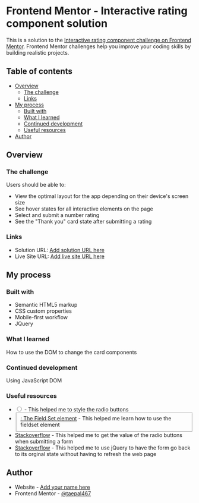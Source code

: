 # Frontend Mentor - Interactive rating component solution

This is a solution to the [Interactive rating component challenge on Frontend Mentor](https://www.frontendmentor.io/challenges/interactive-rating-component-koxpeBUmI). Frontend Mentor challenges help you improve your coding skills by building realistic projects. 

## Table of contents

- [Overview](#overview)
  - [The challenge](#the-challenge)
  - [Links](#links)
- [My process](#my-process)
  - [Built with](#built-with)
  - [What I learned](#what-i-learned)
  - [Continued development](#continued-development)
  - [Useful resources](#useful-resources)
- [Author](#author)


## Overview

### The challenge

Users should be able to:

- View the optimal layout for the app depending on their device's screen size
- See hover states for all interactive elements on the page
- Select and submit a number rating
- See the "Thank you" card state after submitting a rating


### Links

- Solution URL: [Add solution URL here](https://your-solution-url.com)
- Live Site URL: [Add live site URL here](https://your-live-site-url.com)

## My process

### Built with

- Semantic HTML5 markup
- CSS custom properties
- Mobile-first workflow
- JQuery


### What I learned

How to use the DOM to change the card components

### Continued development

Using JavaScript DOM 

### Useful resources

- [<input type="radio">](https://developer.mozilla.org/en-US/docs/Web/HTML/Element/input/radio) - This helped me to style the radio buttons
- [<fieldset>: The Field Set element](https://developer.mozilla.org/en-US/docs/Web/HTML/Element/fieldset) - This helped me learn how to use the fieldset element
- [Stackoverflow](https://stackoverflow.com/questions/36895254/get-radio-button-value-on-submit-with-javascript) - This helped me to get the value of the radio buttons when submitting a form
- [Stackoverflow](https://stackoverflow.com/questions/7452146/go-back-to-previous-page-after-a-delay) - This helped me to use jQuery to have the form go back to its orginal state without having to refresh the web page



## Author

- Website - [Add your name here](https://www.your-site.com)
- Frontend Mentor - [@taepal467](https://www.frontendmentor.io/profile/taepal467)



